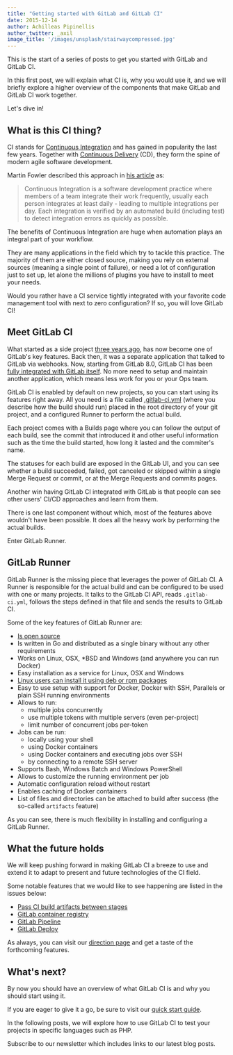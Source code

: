 ```yaml
---
title: "Getting started with GitLab and GitLab CI"
date: 2015-12-14
author: Achilleas Pipinellis
author_twitter: _axil
image_title: '/images/unsplash/stairwaycompressed.jpg'
---
```


This is the start of a series of posts to get you started with GitLab and
GitLab CI.

In this first post, we will explain what CI is, why you would use it, and we will
briefly explore a higher overview of the components that make GitLab and GitLab
CI work together.

Let's dive in!

<!-- more -->

## What is this CI thing?

CI stands for [Continuous Integration][ci-wiki] and has gained in popularity
the last few years. Together with [Continuous Delivery][cd-wiki] (CD), they
form the spine of modern agile software development.

Martin Fowler described this approach in [his article][ci-fowler] as:

> Continuous Integration is a software development practice where members of a
> team integrate their work frequently, usually each person integrates at least
> daily - leading to multiple integrations per day. Each integration is
> verified by an automated build (including test) to detect integration errors
> as quickly as possible.

The benefits of Continuous Integration are huge when automation plays an
integral part of your workflow.

They are many applications in the field which try to tackle this practice. The
majority of them are either closed source, making you rely on external sources
(meaning a single point of failure), or need a lot of configuration just to set
up, let alone the millions of plugins you have to install to meet your needs.

Would you rather have a CI service tightly integrated with your favorite code
management tool with next to zero configuration? If so, you will love GitLab
CI!

## Meet GitLab CI

What started as a side project [three years ago][ci-first-post], has now
become one of GitLab's key features. Back then, it was a separate application
that talked to GitLab via webhooks. Now, starting from GitLab 8.0,
GitLab CI has been [fully integrated with GitLab itself][8-post]. No more need
to setup and maintain another application, which means less work for you or
your Ops team.

GitLab CI is enabled by default on new projects, so you can start using its
features right away. All you need is a file called
[.gitlab-ci.yml](/2015/06/08/implementing-gitlab-ci-dot-yml/) (where you
describe how the build should run) placed in the root directory of your git
project, and a configured Runner to perform the actual build.

Each project comes with a Builds page where you can follow the output of each
build, see the commit that introduced it and other useful information such as
the time the build started, how long it lasted and the commiter's name.

The statuses for each build are exposed in the GitLab UI, and you can see
whether a build succeeded, failed, got canceled or skipped within a single
Merge Request or commit, or at the Merge Requests and commits pages.

Another win having GitLab CI integrated with GitLab is that people can see
other users' CI/CD approaches and learn from them.

There is one last component without which, most of the features above wouldn't
have been possible. It does all the heavy work by performing the actual builds.

Enter GitLab Runner.

## GitLab Runner

GitLab Runner is the missing piece that leverages the power of GitLab CI. A
Runner is responsible for the actual build and can be configured to be used
with one or many projects. It talks to the GitLab CI API, reads `.gitlab-ci.yml`,
follows the steps defined in that file and sends the results to GitLab CI.

Some of the key features of GitLab Runner are:

* [Is open source][runner-repo]
* Is written in Go and distributed as a single binary without any other
	requirements
* Works on Linux, OSX, *BSD and Windows (and anywhere you can run Docker)
* Easy installation as a service for Linux, OSX and Windows
* [Linux users can install it using deb or rpm packages][runner-linux-repo]
* Easy to use setup with support for Docker, Docker with SSH, Parallels or
  plain SSH running environments
* Allows to run:
  - multiple jobs concurrently
  - use multiple tokens with multiple servers (even per-project)
  - limit number of concurrent jobs per-token
* Jobs can be run:
  - locally using your shell
  - using Docker containers
  - using Docker containers and executing jobs over SSH
  - by connecting to a remote SSH server
* Supports Bash, Windows Batch and Windows PowerShell
* Allows to customize the running environment per job
* Automatic configuration reload without restart
* Enables caching of Docker containers
* List of files and directories can be attached to build after success
  (the so-called `artifacts` feature)

As you can see, there is much flexibility in installing and configuring
a GitLab Runner.

## What the future holds

We will keep pushing forward in making GitLab CI a breeze to use and extend it
to adapt to present and future technologies of the CI field.

Some notable features that we would like to see happening are listed in the
issues below:

- [Pass CI build artifacts between stages][issue-3423]
- [GitLab container registry][issue-3299]
- [GitLab Pipeline][issue-3743]
- [GitLab Deploy][issue-3286]

As always, you can visit our [direction page](/direction) and get a taste of
the forthcoming features.

## What's next? 

By now you should have an overview of what GitLab CI is and why you should
start using it.

If you are eager to give it a go, be sure to visit our [quick start guide][].

In the following posts, we will explore how to use GitLab CI to test your
projects in specific languages such as PHP.

Subscribe to our newsletter which includes links to our latest blog posts.

[ci-wiki]: https://en.wikipedia.org/wiki/Continuous_integration
[cd-wiki]: https://en.wikipedia.org/wiki/Continuous_delivery
[ci-fowler]: http://www.martinfowler.com/articles/continuousIntegration.html
[ci-first-post]: https://about.gitlab.com/2012/11/13/continuous-integration-server-from-gitlab/
[8-post]: https://about.gitlab.com/2015/09/22/gitlab-8-0-released/
[ci-page]: https://about.gitlab.com/gitlab-ci
[issue-3423]: https://gitlab.com/gitlab-org/gitlab-ce/issues/3423
[issue-3299]: https://gitlab.com/gitlab-org/gitlab-ce/issues/3299
[issue-3743]: https://gitlab.com/gitlab-org/gitlab-ce/issues/3743
[issue-3286]: https://gitlab.com/gitlab-org/gitlab-ce/issues/3286
[quick start guide]: http://doc.gitlab.com/ce/ci/quick_start/
[runner-repo]: https://gitlab.com/gitlab-org/gitlab-ci-multi-runner
[runner-linux-repo]: https://gitlab.com/gitlab-org/gitlab-ci-multi-runner/blob/master/docs/install/linux-repository.md
